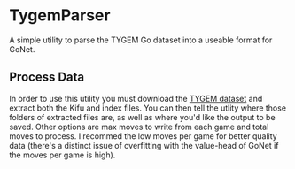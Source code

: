 # TygemParser
A simple utility to parse the TYGEM Go dataset into a useable format for GoNet. 

## Process Data
In order to use this utility you must download the [TYGEM dataset](https://github.com/yenw/computer-go-dataset#5-professional) and extract both the Kifu and index files. You can then tell the utlity where those folders of extracted files are, as well as where you'd like the output to be saved. Other options are max moves to write from each game and total moves to process. I recommed the low moves per game for better quality data (there's a distinct issue of overfitting with the value-head of GoNet if the moves per game is high).
